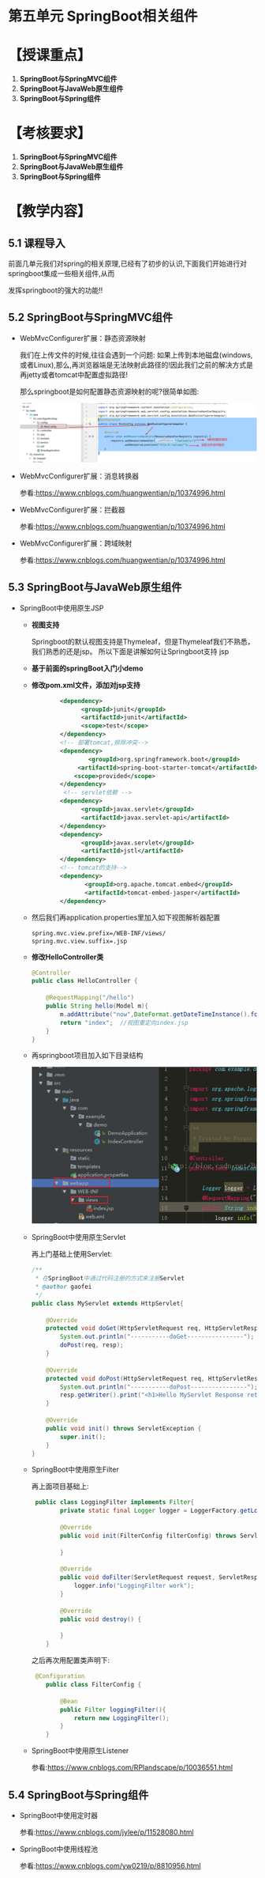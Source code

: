 第五单元 SpringBoot相关组件
==================

【授课重点】
============

1.  **SpringBoot与SpringMVC组件**
2.  **SpringBoot与JavaWeb原生组件**
3.  **SpringBoot与Spring组件**

【考核要求】
============

1. **SpringBoot与SpringMVC组件**
2. **SpringBoot与JavaWeb原生组件**
3. **SpringBoot与Spring组件**

【教学内容】
============

5.1 课程导入
--------

前面几单元我们对spring的相关原理,已经有了初步的认识,下面我们开始进行对springboot集成一些相关组件,从而

发挥springboot的强大的功能!!

## 5.2 SpringBoot与SpringMVC组件

- WebMvcConfigurer扩展：静态资源映射

  我们在上传文件的时候,往往会遇到一个问题: 如果上传到本地磁盘(windows,或者Linux),那么,再浏览器端是无法映射此路径的!因此我们之前的解决方式是再jetty或者tomcat中配置虚拟路径!

  那么springboot是如何配置静态资源映射的呢?很简单如图:

  ![1589896251744](assets/1589896251744.png) 

- WebMvcConfigurer扩展：消息转换器

  参看:<https://www.cnblogs.com/huangwentian/p/10374996.html>

- WebMvcConfigurer扩展：拦截器

  参看:<https://www.cnblogs.com/huangwentian/p/10374996.html>

- WebMvcConfigurer扩展：跨域映射

  参看:<https://www.cnblogs.com/huangwentian/p/10374996.html>

## 5.3 **SpringBoot与JavaWeb原生组件**

- SpringBoot中使用原生JSP

  - **视图支持**

    Springboot的默认视图支持是Thymeleaf，但是Thymeleaf我们不熟悉，我们熟悉的还是jsp。 所以下面是讲解如何让Springboot支持 jsp

  - **基于前面的springBoot入门小demo**

  - **修改pom.xml文件，添加对jsp支持**

    ```xml
    		<dependency>
                  <groupId>junit</groupId>
                  <artifactId>junit</artifactId>
                  <scope>test</scope>
            </dependency>
            <!-- 部署tomcat,排除冲突-->
            <dependency>
                    <groupId>org.springframework.boot</groupId>
                 <artifactId>spring-boot-starter-tomcat</artifactId>
                <scope>provided</scope>
            </dependency>
             <!-- servlet依赖 -->
            <dependency>
                  <groupId>javax.servlet</groupId>
                  <artifactId>javax.servlet-api</artifactId> 
            </dependency>
            <dependency>
                  <groupId>javax.servlet</groupId>
                  <artifactId>jstl</artifactId>
            </dependency>
            <!-- tomcat的支持-->
            <dependency>
                   <groupId>org.apache.tomcat.embed</groupId>
                   <artifactId>tomcat-embed-jasper</artifactId>
            </dependency>     
    ```

  - 然后我们再application.properties里加入如下视图解析器配置

    ```properties
    spring.mvc.view.prefix=/WEB-INF/views/
    spring.mvc.view.suffix=.jsp
    ```

  - **修改HelloController类**

    ```java
    @Controller
    public class HelloController {
    
        @RequestMapping("/hello")
        public String hello(Model m){
            m.addAttribute("now",DateFormat.getDateTimeInstance().format(new Date()));
            return "index";  //视图重定向index.jsp
        }
    }
    ```

  - 再springboot项目加入如下目录结构

    ![1589896713186](assets/1589896713186.png) 

    

  - SpringBoot中使用原生Servlet

    再上门基础上使用Servlet:

    ```java
    /**
     * 在SpringBoot中通过代码注册的方式来注册Servlet
     * @author gaofei
     */
    public class MyServlet extends HttpServlet{
    
        @Override
        protected void doGet(HttpServletRequest req, HttpServletResponse resp) throws ServletException, IOException {
            System.out.println("-----------doGet----------------");
            doPost(req, resp);
        }
    
        @Override
        protected void doPost(HttpServletRequest req, HttpServletResponse resp) throws ServletException, IOException {
            System.out.println("-----------doPost----------------");
            resp.getWriter().print("<h1>Hello MyServlet Response return you this</h1>");
        }
    
        @Override
        public void init() throws ServletException {
            super.init();
        }
    }
    
    ```

    

  - SpringBoot中使用原生Filter

    再上面项目基础上:

    ```java
     public class LoggingFilter implements Filter{
            private static final Logger logger = LoggerFactory.getLogger(LoggingFilter.class);
    
            @Override
            public void init(FilterConfig filterConfig) throws ServletException {
    
            }
    
            @Override
            public void doFilter(ServletRequest request, ServletResponse response, FilterChain chain) throws IOException, ServletException {
                logger.info("LoggingFilter work");
            }
    
            @Override
            public void destroy() {
    
            }
        }
    
    ```

    之后再次用配置类声明下:

    ```java
     @Configuration
        public class FilterConfig {
    
            @Bean
            public Filter loggingFilter(){
                return new LoggingFilter();
            }
        }
    
    ```

    

  - SpringBoot中使用原生Listener

    参看:<https://www.cnblogs.com/RPlandscape/p/10036551.html>

## 5.4 **SpringBoot与Spring组件**

- SpringBoot中使用定时器

  参看:<https://www.cnblogs.com/jylee/p/11528080.html>

- SpringBoot中使用线程池

  参看:<https://www.cnblogs.com/yw0219/p/8810956.html>